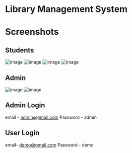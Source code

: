 # Library Management System

# Screenshots

## Students
![image](https://user-images.githubusercontent.com/72748315/179929983-c25d852c-0f5c-4319-a095-73b0b6bff19f.png)
![image](https://user-images.githubusercontent.com/72748315/179931190-a7520afc-c463-4b1f-9ed9-498849fdc1d5.png)
![image](https://user-images.githubusercontent.com/72748315/179931354-65088b7d-bca6-4c3d-89fb-1a94c093dbbd.png)
![image](https://user-images.githubusercontent.com/72748315/179931772-e8179bfd-dc39-4fbc-b13d-0a788c213e6a.png)

## Admin
![image](https://user-images.githubusercontent.com/72748315/179931989-f2521673-2141-426d-a855-05df2df4c168.png)
![image](https://user-images.githubusercontent.com/72748315/179932166-0945f3f4-f129-459e-aa01-8bf98ace2326.png)

## Admin Login
email - admin@gmail.com
Password - admin

## User Login
email- demo@gmail.com
Password - demo
